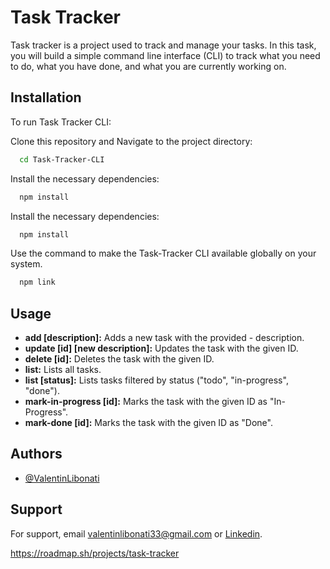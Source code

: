 # Task Tracker

Task tracker is a project used to track and manage your tasks. In this task, you will build a simple command line interface (CLI) to track what you need to do, what you have done, and what you are currently working on.

## Installation

To run Task Tracker CLI:

Clone this repository and Navigate to the project directory:

```bash
  cd Task-Tracker-CLI
```

Install the necessary dependencies:

```bash
  npm install
```

Install the necessary dependencies:

```bash
  npm install
```

Use the command to make the Task-Tracker CLI available globally on your system.

```bash
  npm link
```

## Usage

- **add [description]:** Adds a new task with the provided - description.
- **update [id] [new description]:** Updates the task with the given ID.
- **delete [id]:** Deletes the task with the given ID.
- **list:** Lists all tasks.
- **list [status]:** Lists tasks filtered by status ("todo", "in-progress", "done").
- **mark-in-progress [id]:** Marks the task with the given ID as "In-Progress".
- **mark-done [id]:** Marks the task with the given ID as "Done".

## Authors

- [@ValentinLibonati](https://github.com/Libo033)

## Support

For support, email valentinlibonati33@gmail.com or [Linkedin](https://www.linkedin.com/in/valentin-libonati-b608521b7/).

https://roadmap.sh/projects/task-tracker

